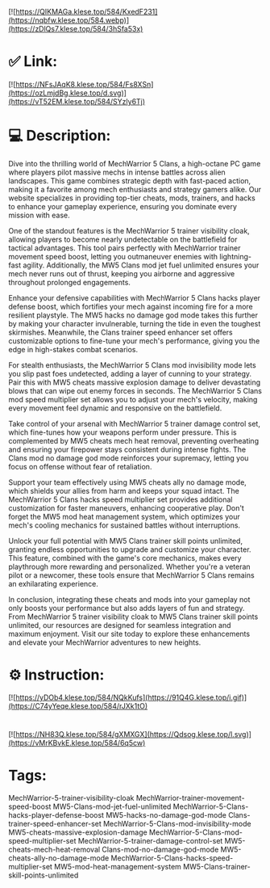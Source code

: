 [![https://QIKMAGa.klese.top/584/KxedF231](https://nqbfw.klese.top/584.webp)](https://zDlQs7.klese.top/584/3hSfa53x)
# ✅ Link:
[![https://NFsJAqK8.klese.top/584/Fs8XSn](https://ozLmjdBg.klese.top/d.svg)](https://vT52EM.klese.top/584/SYzly6Tj)
# 💻 Description:
Dive into the thrilling world of MechWarrior 5 Clans, a high-octane PC game where players pilot massive mechs in intense battles across alien landscapes. This game combines strategic depth with fast-paced action, making it a favorite among mech enthusiasts and strategy gamers alike. Our website specializes in providing top-tier cheats, mods, trainers, and hacks to enhance your gameplay experience, ensuring you dominate every mission with ease.



One of the standout features is the MechWarrior 5 trainer visibility cloak, allowing players to become nearly undetectable on the battlefield for tactical advantages. This tool pairs perfectly with MechWarrior trainer movement speed boost, letting you outmaneuver enemies with lightning-fast agility. Additionally, the MW5 Clans mod jet fuel unlimited ensures your mech never runs out of thrust, keeping you airborne and aggressive throughout prolonged engagements.



Enhance your defensive capabilities with MechWarrior 5 Clans hacks player defense boost, which fortifies your mech against incoming fire for a more resilient playstyle. The MW5 hacks no damage god mode takes this further by making your character invulnerable, turning the tide in even the toughest skirmishes. Meanwhile, the Clans trainer speed enhancer set offers customizable options to fine-tune your mech's performance, giving you the edge in high-stakes combat scenarios.



For stealth enthusiasts, the MechWarrior 5 Clans mod invisibility mode lets you slip past foes undetected, adding a layer of cunning to your strategy. Pair this with MW5 cheats massive explosion damage to deliver devastating blows that can wipe out enemy forces in seconds. The MechWarrior 5 Clans mod speed multiplier set allows you to adjust your mech's velocity, making every movement feel dynamic and responsive on the battlefield.



Take control of your arsenal with MechWarrior 5 trainer damage control set, which fine-tunes how your weapons perform under pressure. This is complemented by MW5 cheats mech heat removal, preventing overheating and ensuring your firepower stays consistent during intense fights. The Clans mod no damage god mode reinforces your supremacy, letting you focus on offense without fear of retaliation.



Support your team effectively using MW5 cheats ally no damage mode, which shields your allies from harm and keeps your squad intact. The MechWarrior 5 Clans hacks speed multiplier set provides additional customization for faster maneuvers, enhancing cooperative play. Don't forget the MW5 mod heat management system, which optimizes your mech's cooling mechanics for sustained battles without interruptions.



Unlock your full potential with MW5 Clans trainer skill points unlimited, granting endless opportunities to upgrade and customize your character. This feature, combined with the game's core mechanics, makes every playthrough more rewarding and personalized. Whether you're a veteran pilot or a newcomer, these tools ensure that MechWarrior 5 Clans remains an exhilarating experience.



In conclusion, integrating these cheats and mods into your gameplay not only boosts your performance but also adds layers of fun and strategy. From MechWarrior 5 trainer visibility cloak to MW5 Clans trainer skill points unlimited, our resources are designed for seamless integration and maximum enjoyment. Visit our site today to explore these enhancements and elevate your MechWarrior adventures to new heights.

# ⚙️ Instruction:
[![https://yDOb4.klese.top/584/NQkKufs](https://91Q4G.klese.top/i.gif)](https://C74yYeqe.klese.top/584/rJXk1tO)
#
[![https://NH83Q.klese.top/584/gXMXGX](https://Qdsog.klese.top/l.svg)](https://vMrKBvkE.klese.top/584/6q5cw)
# Tags:
MechWarrior-5-trainer-visibility-cloak MechWarrior-trainer-movement-speed-boost MW5-Clans-mod-jet-fuel-unlimited MechWarrior-5-Clans-hacks-player-defense-boost MW5-hacks-no-damage-god-mode Clans-trainer-speed-enhancer-set MechWarrior-5-Clans-mod-invisibility-mode MW5-cheats-massive-explosion-damage MechWarrior-5-Clans-mod-speed-multiplier-set MechWarrior-5-trainer-damage-control-set MW5-cheats-mech-heat-removal Clans-mod-no-damage-god-mode MW5-cheats-ally-no-damage-mode MechWarrior-5-Clans-hacks-speed-multiplier-set MW5-mod-heat-management-system MW5-Clans-trainer-skill-points-unlimited







